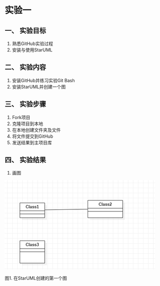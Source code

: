 # 实验一

## 一、 实验目标

1. 熟悉GitHub实验过程  
2. 安装与使用StarUML  

## 二、 实验内容

1. 安装GitHub并练习实验Git Bash  
2. 安装StarUML并创建一个图  

## 三、 实验步骤

1. Fork项目  
2. 克隆项目到本地  
3. 在本地创建文件夹及文件  
4. 将文件提交到GitHub  
5. 发送结果到主项目库  
 
## 四、 实验结果

1. 画图  

![第一个UML图](./model1.jpg)  

图1. 在StarUML创建的第一个图
